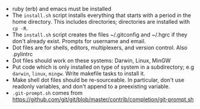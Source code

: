 * ruby (erb) and emacs must be installed
* The `install.sh` script installs everything that starts with a period in the home directory.  This includes directories; directories are installed with `cp -R`.
* The `install.sh` script creates the files ~/.gitconfig and ~/.hgrc if they don't already exist.  Prompts for username and email.
* Dot files are for shells, editors, multiplexers, and version control.  Also .pylintrc
* Dot files should work on these systems: Darwin, Linux, MinGW
* Put code which is only installed on type of system in a subdirectory; e.g `darwin`, `linux`, `mingw`.  Write makefile tasks to install it.
* Make shell dot files should be re-sourceable.  In particular, don't use readonly variables, and don't append to a preexisting variable.
* `.git-prompt.sh` comes from https://github.com/git/git/blob/master/contrib/completion/git-prompt.sh
